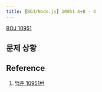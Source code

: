 ```yaml
---
title: [BOJ/Node.js] 10951 A+B - 4
---
```


[BOJ 10951](https://www.acmicpc.net/problem/10951)

## 문제 상황

## Reference

1. [백준 10951번](https://st-lab.tistory.com/257)
